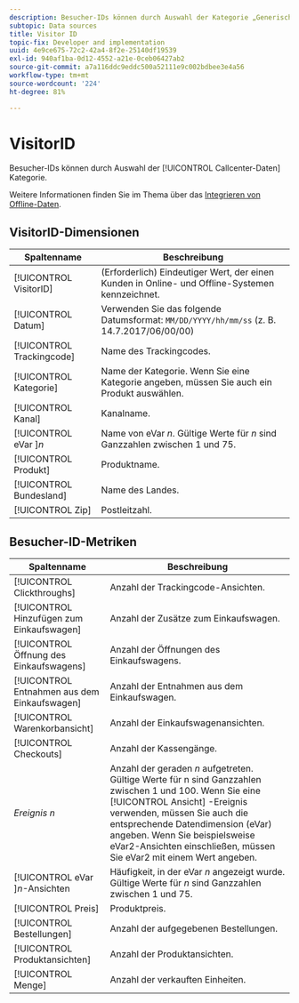 ```yaml
---
description: Besucher-IDs können durch Auswahl der Kategorie „Generisch (Transaktions-ID)“ integriert werden.
subtopic: Data sources
title: Visitor ID
topic-fix: Developer and implementation
uuid: 4e9ce675-72c2-42a4-8f2e-25140df19539
exl-id: 940af1ba-0d12-4552-a21e-0ceb06427ab2
source-git-commit: a7a116ddc9eddc500a52111e9c002bdbee3e4a56
workflow-type: tm+mt
source-wordcount: '224'
ht-degree: 81%

---
```


# VisitorID

Besucher-IDs können durch Auswahl der [!UICONTROL Callcenter-Daten] Kategorie.

Weitere Informationen finden Sie im Thema über das [Integrieren von Offline-Daten](/help/import/c-data-sources/datasrc-integrating-offline-data.md).

## VisitorID-Dimensionen

| Spaltenname | Beschreibung |
|--- |--- |
| [!UICONTROL VisitorID] | (Erforderlich) Eindeutiger Wert, der einen Kunden in Online- und Offline-Systemen kennzeichnet. |
| [!UICONTROL Datum] | Verwenden Sie das folgende Datumsformat: `MM/DD/YYYY/hh/mm/ss` (z. B. 14.7.2017/06/00/00) |
| [!UICONTROL Trackingcode] | Name des Trackingcodes. |
| [!UICONTROL Kategorie] | Name der Kategorie. Wenn Sie eine Kategorie angeben, müssen Sie auch ein Produkt auswählen. |
| [!UICONTROL Kanal] | Kanalname. |
| [!UICONTROL eVar ]*n* | Name von eVar *n*. Gültige Werte für *n* sind Ganzzahlen zwischen 1 und 75. |
| [!UICONTROL Produkt] | Produktname. |
| [!UICONTROL Bundesland] | Name des Landes. |
| [!UICONTROL Zip] | Postleitzahl. |

## Besucher-ID-Metriken

| Spaltenname | Beschreibung |
| --- | --- |
| [!UICONTROL Clickthroughs] | Anzahl der Trackingcode-Ansichten. |
| [!UICONTROL Hinzufügen zum Einkaufswagen] | Anzahl der Zusätze zum Einkaufswagen. |
| [!UICONTROL Öffnung des Einkaufswagens] | Anzahl der Öffnungen des Einkaufswagens. |
| [!UICONTROL Entnahmen aus dem Einkaufswagen] | Anzahl der Entnahmen aus dem Einkaufswagen. |
| [!UICONTROL Warenkorbansicht] | Anzahl der Einkaufswagenansichten. |
| [!UICONTROL Checkouts] | Anzahl der Kassengänge. |
| *Ereignis n* | Anzahl der geraden *n* aufgetreten. Gültige Werte für n sind Ganzzahlen zwischen 1 und 100.  Wenn Sie eine [!UICONTROL Ansicht] -Ereignis verwenden, müssen Sie auch die entsprechende Datendimension (eVar) angeben. Wenn Sie beispielsweise eVar2-Ansichten einschließen, müssen Sie eVar2 mit einem Wert angeben. |
| [!UICONTROL eVar ]*n*-Ansichten | Häufigkeit, in der eVar *n* angezeigt wurde. Gültige Werte für *n* sind Ganzzahlen zwischen 1 und 75. |
| [!UICONTROL Preis] | Produktpreis. |
| [!UICONTROL Bestellungen] | Anzahl der aufgegebenen Bestellungen. |
| [!UICONTROL Produktansichten] | Anzahl der Produktansichten. |
| [!UICONTROL Menge] | Anzahl der verkauften Einheiten. |
